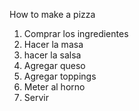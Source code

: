How to make a pizza
1) Comprar los ingredientes
2) Hacer la masa
3) hacer la salsa
4) Agregar queso
4) Agregar toppings
5) Meter al horno
6) Servir
